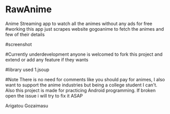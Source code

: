 # RawAnime
Anime Streaming app to watch all the animes without any ads for free
#working
this app just scrapes website gogoanime to fetch the animes and few of their details

#screenshot


#Currently underdevelopment 
anyone is welcomed to fork this project and extend or add any feature if they wants

#library used
1.jsoup

#Note
There is no need for comments like you should pay for animes, I also want to support the anime industries 
but being a college student I can't.
Also this project is made for practicing Android programming. If broken open the issue i will try to fix it ASAP

Arigatou Gozaimasu
